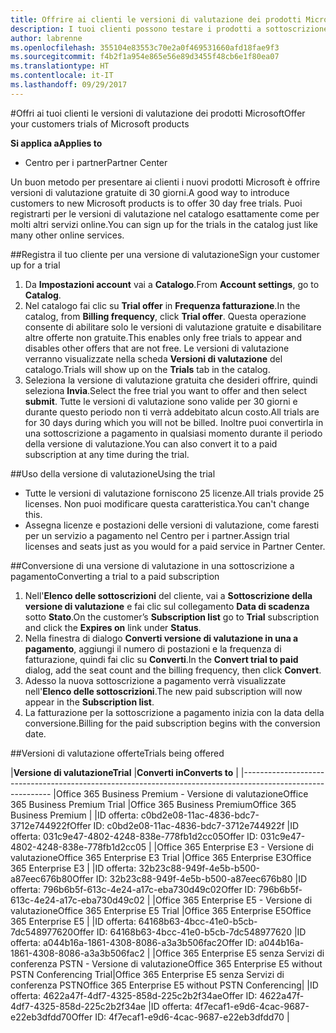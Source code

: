 ```yaml
---
title: Offrire ai clienti le versioni di valutazione dei prodotti Microsoft | Centro per i partner
description: I tuoi clienti possono testare i prodotti a sottoscrizione Microsoft per 30 giorni.
author: labrenne
ms.openlocfilehash: 355104e83553c70e2a0f469531660afd18fae9f3
ms.sourcegitcommit: f4b2f1a954e865e56e89d3455f48cb6e1f80ea07
ms.translationtype: HT
ms.contentlocale: it-IT
ms.lasthandoff: 09/29/2017
---
```

#<a name="offer-your-customers-trials-of-microsoft-products"></a><span data-ttu-id="7993b-103">Offri ai tuoi clienti le versioni di valutazione dei prodotti Microsoft</span><span class="sxs-lookup"><span data-stu-id="7993b-103">Offer your customers trials of Microsoft products</span></span>

**<span data-ttu-id="7993b-104">Si applica a</span><span class="sxs-lookup"><span data-stu-id="7993b-104">Applies to</span></span>**

-  <span data-ttu-id="7993b-105">Centro per i partner</span><span class="sxs-lookup"><span data-stu-id="7993b-105">Partner Center</span></span>

<span data-ttu-id="7993b-106">Un buon metodo per presentare ai clienti i nuovi prodotti Microsoft è offrire versioni di valutazione gratuite di 30 giorni.</span><span class="sxs-lookup"><span data-stu-id="7993b-106">A good way to introduce customers to new Microsoft products is to offer 30 day free trials.</span></span> <span data-ttu-id="7993b-107">Puoi registrarti per le versioni di valutazione nel catalogo esattamente come per molti altri servizi online.</span><span class="sxs-lookup"><span data-stu-id="7993b-107">You can sign up for the trials in the catalog just like many other online services.</span></span>  

##<a name="sign-your-customer-up-for-a-trial"></a><span data-ttu-id="7993b-108">Registra il tuo cliente per una versione di valutazione</span><span class="sxs-lookup"><span data-stu-id="7993b-108">Sign your customer up for a trial</span></span>

1.  <span data-ttu-id="7993b-109">Da **Impostazioni account** vai a **Catalogo**.</span><span class="sxs-lookup"><span data-stu-id="7993b-109">From **Account settings**, go to **Catalog**.</span></span> 
2.  <span data-ttu-id="7993b-110">Nel catalogo fai clic su **Trial offer** in **Frequenza fatturazione**.</span><span class="sxs-lookup"><span data-stu-id="7993b-110">In the catalog, from **Billing frequency**, click **Trial offer**.</span></span> <span data-ttu-id="7993b-111">Questa operazione consente di abilitare solo le versioni di valutazione gratuite e disabilitare altre offerte non gratuite.</span><span class="sxs-lookup"><span data-stu-id="7993b-111">This enables only free trials to appear and disables other offers that are not free.</span></span> <span data-ttu-id="7993b-112">Le versioni di valutazione verranno visualizzate nella scheda **Versioni di valutazione** del catalogo.</span><span class="sxs-lookup"><span data-stu-id="7993b-112">Trials will show up on the **Trials** tab in the catalog.</span></span>
3.  <span data-ttu-id="7993b-113">Seleziona la versione di valutazione gratuita che desideri offrire, quindi seleziona **Invia**.</span><span class="sxs-lookup"><span data-stu-id="7993b-113">Select the free trial you want to offer and then select **submit**.</span></span> <span data-ttu-id="7993b-114">Tutte le versioni di valutazione sono valide per 30 giorni e durante questo periodo non ti verrà addebitato alcun costo.</span><span class="sxs-lookup"><span data-stu-id="7993b-114">All trials are for 30 days during which you will not be billed.</span></span> <span data-ttu-id="7993b-115">Inoltre puoi convertirla in una sottoscrizione a pagamento in qualsiasi momento durante il periodo della versione di valutazione.</span><span class="sxs-lookup"><span data-stu-id="7993b-115">You can also convert it to a paid subscription at any time during the trial.</span></span>

##<a name="using-the-trial"></a><span data-ttu-id="7993b-116">Uso della versione di valutazione</span><span class="sxs-lookup"><span data-stu-id="7993b-116">Using the trial</span></span>

- <span data-ttu-id="7993b-117">Tutte le versioni di valutazione forniscono 25 licenze.</span><span class="sxs-lookup"><span data-stu-id="7993b-117">All trials provide 25 licenses.</span></span> <span data-ttu-id="7993b-118">Non puoi modificare questa caratteristica.</span><span class="sxs-lookup"><span data-stu-id="7993b-118">You can't change this.</span></span>
- <span data-ttu-id="7993b-119">Assegna licenze e postazioni delle versioni di valutazione, come faresti per un servizio a pagamento nel Centro per i partner.</span><span class="sxs-lookup"><span data-stu-id="7993b-119">Assign trial licenses and seats just as you would for a paid service in Partner Center.</span></span>

##<a name="converting-a-trial-to-a-paid-subscription"></a><span data-ttu-id="7993b-120">Conversione di una versione di valutazione in una sottoscrizione a pagamento</span><span class="sxs-lookup"><span data-stu-id="7993b-120">Converting a trial to a paid subscription</span></span>

1.  <span data-ttu-id="7993b-121">Nell'**Elenco delle sottoscrizioni** del cliente, vai a **Sottoscrizione della versione di valutazione** e fai clic sul collegamento **Data di scadenza** sotto **Stato**.</span><span class="sxs-lookup"><span data-stu-id="7993b-121">On the customer’s **Subscription list** go to **Trial** subscription and click the **Expires on** link under **Status**.</span></span>
2.  <span data-ttu-id="7993b-122">Nella finestra di dialogo **Converti versione di valutazione in una a pagamento**, aggiungi il numero di postazioni e la frequenza di fatturazione, quindi fai clic su **Converti**.</span><span class="sxs-lookup"><span data-stu-id="7993b-122">In the **Convert trial to paid** dialog, add the seat count and the billing frequency, then click **Convert**.</span></span>
3.  <span data-ttu-id="7993b-123">Adesso la nuova sottoscrizione a pagamento verrà visualizzate nell'**Elenco delle sottoscrizioni**.</span><span class="sxs-lookup"><span data-stu-id="7993b-123">The new paid subscription will now appear in the **Subscription list**.</span></span>
4.  <span data-ttu-id="7993b-124">La fatturazione per la sottoscrizione a pagamento inizia con la data della conversione.</span><span class="sxs-lookup"><span data-stu-id="7993b-124">Billing for the paid subscription begins with the conversion date.</span></span>

##<a name="trials-being-offered"></a><span data-ttu-id="7993b-125">Versioni di valutazione offerte</span><span class="sxs-lookup"><span data-stu-id="7993b-125">Trials being offered</span></span> 

|**<span data-ttu-id="7993b-126">Versione di valutazione</span><span class="sxs-lookup"><span data-stu-id="7993b-126">Trial</span></span>**                                               |**<span data-ttu-id="7993b-127">Converti in</span><span class="sxs-lookup"><span data-stu-id="7993b-127">Converts to</span></span>**                                   |
|------------------------------------------------------------------------------------------------------------
|<span data-ttu-id="7993b-128">Office 365 Business Premium - Versione di valutazione</span><span class="sxs-lookup"><span data-stu-id="7993b-128">Office 365 Business Premium Trial</span></span>                       |<span data-ttu-id="7993b-129">Office 365 Business Premium</span><span class="sxs-lookup"><span data-stu-id="7993b-129">Office 365 Business Premium</span></span>                       |
|<span data-ttu-id="7993b-130">ID offerta: c0bd2e08-11ac-4836-bdc7-3712e744922f</span><span class="sxs-lookup"><span data-stu-id="7993b-130">Offer ID: c0bd2e08-11ac-4836-bdc7-3712e744922f</span></span>          |<span data-ttu-id="7993b-131">ID offerta: 031c9e47-4802-4248-838e-778fb1d2cc05</span><span class="sxs-lookup"><span data-stu-id="7993b-131">Offer ID: 031c9e47-4802-4248-838e-778fb1d2cc05</span></span>    |
|<span data-ttu-id="7993b-132">Office 365 Enterprise E3 - Versione di valutazione</span><span class="sxs-lookup"><span data-stu-id="7993b-132">Office 365 Enterprise E3 Trial</span></span>                          |<span data-ttu-id="7993b-133">Office 365 Enterprise E3</span><span class="sxs-lookup"><span data-stu-id="7993b-133">Office 365 Enterprise E3</span></span>                          |
|<span data-ttu-id="7993b-134">ID offerta: 32b23c88-949f-4e5b-b500-a87eec676b80</span><span class="sxs-lookup"><span data-stu-id="7993b-134">Offer ID: 32b23c88-949f-4e5b-b500-a87eec676b80</span></span>          |<span data-ttu-id="7993b-135">ID offerta: 796b6b5f-613c-4e24-a17c-eba730d49c02</span><span class="sxs-lookup"><span data-stu-id="7993b-135">Offer ID: 796b6b5f-613c-4e24-a17c-eba730d49c02</span></span>    |
|<span data-ttu-id="7993b-136">Office 365 Enterprise E5 - Versione di valutazione</span><span class="sxs-lookup"><span data-stu-id="7993b-136">Office 365 Enterprise E5 Trial</span></span>                          |<span data-ttu-id="7993b-137">Office 365 Enterprise E5</span><span class="sxs-lookup"><span data-stu-id="7993b-137">Office 365 Enterprise E5</span></span>                          |
|<span data-ttu-id="7993b-138">ID offerta: 64168b63-4bcc-41e0-b5cb-7dc548977620</span><span class="sxs-lookup"><span data-stu-id="7993b-138">Offer ID: 64168b63-4bcc-41e0-b5cb-7dc548977620</span></span>          |<span data-ttu-id="7993b-139">ID offerta: a044b16a-1861-4308-8086-a3a3b506fac2</span><span class="sxs-lookup"><span data-stu-id="7993b-139">Offer ID: a044b16a-1861-4308-8086-a3a3b506fac2</span></span>    |
|<span data-ttu-id="7993b-140">Office 365 Enterprise E5 senza Servizi di conferenza PSTN - Versione di valutazione</span><span class="sxs-lookup"><span data-stu-id="7993b-140">Office 365 Enterprise E5 without PSTN Conferencing Trial</span></span>|<span data-ttu-id="7993b-141">Office 365 Enterprise E5 senza Servizi di conferenza PSTN</span><span class="sxs-lookup"><span data-stu-id="7993b-141">Office 365 Enterprise E5 without PSTN Conferencing</span></span>|
|<span data-ttu-id="7993b-142">ID offerta: 4622a47f-4df7-4325-858d-225c2b2f34ae</span><span class="sxs-lookup"><span data-stu-id="7993b-142">Offer ID: 4622a47f-4df7-4325-858d-225c2b2f34ae</span></span>          |<span data-ttu-id="7993b-143">ID offerta: 4f7ecaf1-e9d6-4cac-9687-e22eb3dfdd70</span><span class="sxs-lookup"><span data-stu-id="7993b-143">Offer ID: 4f7ecaf1-e9d6-4cac-9687-e22eb3dfdd70</span></span>    |



















